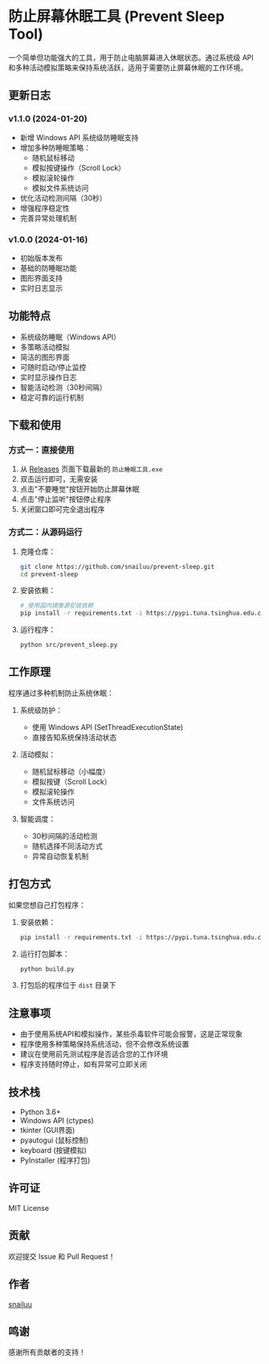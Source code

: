 # 防止屏幕休眠工具 (Prevent Sleep Tool)

一个简单但功能强大的工具，用于防止电脑屏幕进入休眠状态。通过系统级 API 和多种活动模拟策略来保持系统活跃，适用于需要防止屏幕休眠的工作环境。

## 更新日志

### v1.1.0 (2024-01-20)
- 新增 Windows API 系统级防睡眠支持
- 增加多种防睡眠策略：
  - 随机鼠标移动
  - 模拟按键操作（Scroll Lock）
  - 模拟滚轮操作
  - 模拟文件系统访问
- 优化活动检测间隔（30秒）
- 增强程序稳定性
- 完善异常处理机制

### v1.0.0 (2024-01-16)
- 初始版本发布
- 基础的防睡眠功能
- 图形界面支持
- 实时日志显示

## 功能特点

- 系统级防睡眠（Windows API）
- 多策略活动模拟
- 简洁的图形界面
- 可随时启动/停止监控
- 实时显示操作日志
- 智能活动检测（30秒间隔）
- 稳定可靠的运行机制

## 下载和使用

### 方式一：直接使用

1. 从 [Releases](../../releases) 页面下载最新的 `防止睡眠工具.exe`
2. 双击运行即可，无需安装
3. 点击"不要睡觉"按钮开始防止屏幕休眠
4. 点击"停止监听"按钮停止程序
5. 关闭窗口即可完全退出程序

### 方式二：从源码运行

1. 克隆仓库：
   ```bash
   git clone https://github.com/snailuu/prevent-sleep.git
   cd prevent-sleep
   ```

2. 安装依赖：
   ```bash
   # 使用国内镜像源安装依赖
   pip install -r requirements.txt -i https://pypi.tuna.tsinghua.edu.cn/simple
   ```

3. 运行程序：
   ```bash
   python src/prevent_sleep.py
   ```

## 工作原理

程序通过多种机制防止系统休眠：

1. 系统级防护：
   - 使用 Windows API (SetThreadExecutionState) 
   - 直接告知系统保持活动状态

2. 活动模拟：
   - 随机鼠标移动（小幅度）
   - 模拟按键（Scroll Lock）
   - 模拟滚轮操作
   - 文件系统访问

3. 智能调度：
   - 30秒间隔的活动检测
   - 随机选择不同活动方式
   - 异常自动恢复机制

## 打包方式

如果您想自己打包程序：

1. 安装依赖：
   ```bash
   pip install -r requirements.txt -i https://pypi.tuna.tsinghua.edu.cn/simple
   ```

2. 运行打包脚本：
   ```bash
   python build.py
   ```

3. 打包后的程序位于 `dist` 目录下

## 注意事项

- 由于使用系统API和模拟操作，某些杀毒软件可能会报警，这是正常现象
- 程序使用多种策略保持系统活动，但不会修改系统设置
- 建议在使用前先测试程序是否适合您的工作环境
- 程序支持随时停止，如有异常可立即关闭

## 技术栈

- Python 3.6+
- Windows API (ctypes)
- tkinter (GUI界面)
- pyautogui (鼠标控制)
- keyboard (按键模拟)
- PyInstaller (程序打包)

## 许可证

MIT License

## 贡献

欢迎提交 Issue 和 Pull Request！

## 作者

[snailuu](https://github.com/snailuu)

## 鸣谢

感谢所有贡献者的支持！
